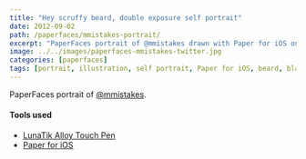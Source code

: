 ```yaml
---
title: "Hey scruffy beard, double exposure self portrait"
date: 2012-09-02
path: /paperfaces/mmistakes-portrait/
excerpt: "PaperFaces portrait of @mmistakes drawn with Paper for iOS on an iPad."
image: ../../images/paperfaces-mmistakes-twitter.jpg
categories: [paperfaces]
tags: [portrait, illustration, self portrait, Paper for iOS, beard, black and white]
---
```


PaperFaces portrait of [@mmistakes](https://twitter.com/mmistakes).

#### Tools used

- [LunaTik Alloy Touch Pen](https://www.amazon.com/gp/product/B00821TR7G/ref=as_li_ss_tl?ie=UTF8&tag=mademist-20&linkCode=as2&camp=1789&creative=390957&creativeASIN=B00821TR7G)
- [Paper for iOS](https://paper.bywetransfer.com/)
